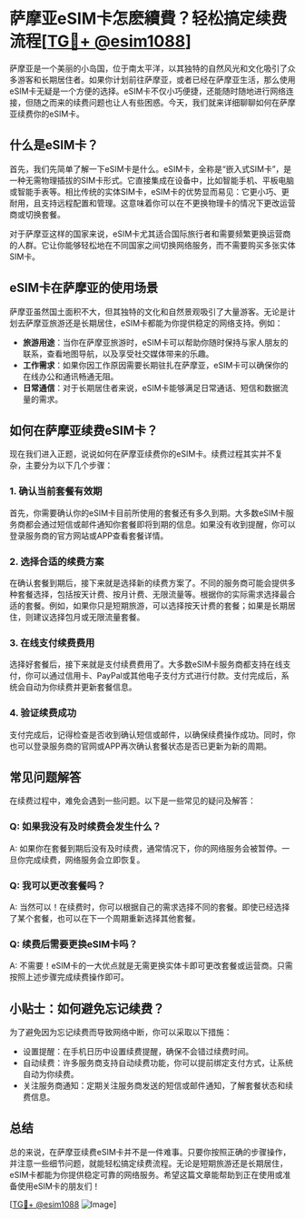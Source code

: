 # 萨摩亚eSIM卡怎麽續費？轻松搞定续费流程[[TG💪+ @esim1088](https://t.me/s/esim1088)]

萨摩亚是一个美丽的小岛国，位于南太平洋，以其独特的自然风光和文化吸引了众多游客和长期居住者。如果你计划前往萨摩亚，或者已经在萨摩亚生活，那么使用eSIM卡无疑是一个方便的选择。eSIM卡不仅小巧便捷，还能随时随地进行网络连接，但随之而来的续费问题也让人有些困惑。今天，我们就来详细聊聊如何在萨摩亚续费你的eSIM卡。

## 什么是eSIM卡？

首先，我们先简单了解一下eSIM卡是什么。eSIM卡，全称是“嵌入式SIM卡”，是一种无需物理插拔的SIM卡形式。它直接集成在设备中，比如智能手机、平板电脑或智能手表等。相比传统的实体SIM卡，eSIM卡的优势显而易见：它更小巧、更耐用，且支持远程配置和管理。这意味着你可以在不更换物理卡的情况下更改运营商或切换套餐。

对于萨摩亚这样的国家来说，eSIM卡尤其适合国际旅行者和需要频繁更换运营商的人群。它让你能够轻松地在不同国家之间切换网络服务，而不需要购买多张实体SIM卡。

## eSIM卡在萨摩亚的使用场景

萨摩亚虽然国土面积不大，但其独特的文化和自然景观吸引了大量游客。无论是计划去萨摩亚旅游还是长期居住，eSIM卡都能为你提供稳定的网络支持。例如：

- **旅游用途**：当你在萨摩亚旅游时，eSIM卡可以帮助你随时保持与家人朋友的联系，查看地图导航，以及享受社交媒体带来的乐趣。
- **工作需求**：如果你因工作原因需要长期驻扎在萨摩亚，eSIM卡可以确保你的在线办公和通讯畅通无阻。
- **日常通信**：对于长期居住者来说，eSIM卡能够满足日常通话、短信和数据流量的需求。

## 如何在萨摩亚续费eSIM卡？

现在我们进入正题，说说如何在萨摩亚续费你的eSIM卡。续费过程其实并不复杂，主要分为以下几个步骤：

### 1. 确认当前套餐有效期

首先，你需要确认你的eSIM卡目前所使用的套餐还有多久到期。大多数eSIM卡服务商都会通过短信或邮件通知你套餐即将到期的信息。如果没有收到提醒，你可以登录服务商的官方网站或APP查看套餐详情。

### 2. 选择合适的续费方案

在确认套餐到期后，接下来就是选择新的续费方案了。不同的服务商可能会提供多种套餐选择，包括按天计费、按月计费、无限流量等。根据你的实际需求选择最合适的套餐。例如，如果你只是短期旅游，可以选择按天计费的套餐；如果是长期居住，则建议选择包月或无限流量套餐。

### 3. 在线支付续费费用

选择好套餐后，接下来就是支付续费费用了。大多数eSIM卡服务商都支持在线支付，你可以通过信用卡、PayPal或其他电子支付方式进行付款。支付完成后，系统会自动为你续费并更新套餐信息。

### 4. 验证续费成功

支付完成后，记得检查是否收到确认短信或邮件，以确保续费操作成功。同时，你也可以登录服务商的官网或APP再次确认套餐状态是否已更新为新的周期。

## 常见问题解答

在续费过程中，难免会遇到一些问题。以下是一些常见的疑问及解答：

### Q: 如果我没有及时续费会发生什么？

A: 如果你在套餐到期后没有及时续费，通常情况下，你的网络服务会被暂停。一旦你完成续费，网络服务会立即恢复。

### Q: 我可以更改套餐吗？

A: 当然可以！在续费时，你可以根据自己的需求选择不同的套餐。即使已经选择了某个套餐，也可以在下一个周期重新选择其他套餐。

### Q: 续费后需要更换eSIM卡吗？

A: 不需要！eSIM卡的一大优点就是无需更换实体卡即可更改套餐或运营商。只需按照上述步骤完成续费操作即可。

## 小贴士：如何避免忘记续费？

为了避免因为忘记续费而导致网络中断，你可以采取以下措施：

- 设置提醒：在手机日历中设置续费提醒，确保不会错过续费时间。
- 自动续费：许多服务商支持自动续费功能，你可以提前绑定支付方式，让系统自动为你续费。
- 关注服务商通知：定期关注服务商发送的短信或邮件通知，了解套餐状态和续费信息。

## 总结

总的来说，在萨摩亚续费eSIM卡并不是一件难事。只要你按照正确的步骤操作，并注意一些细节问题，就能轻松搞定续费流程。无论是短期旅游还是长期居住，eSIM卡都能为你提供稳定可靠的网络服务。希望这篇文章能帮助到正在使用或准备使用eSIM卡的朋友们！

[[TG💪+ @esim1088](https://t.me/s/esim1088) ![Image](https://i.postimg.cc/4NQfJmqS/Snipaste-2025-05-13-00-14-12.png)]